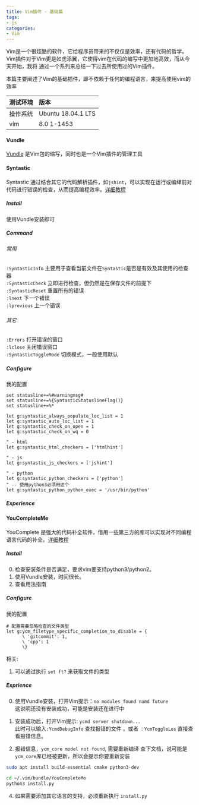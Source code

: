 ```yaml
---
title: Vim插件 - 基础篇  
tags:
- js  
categories:
- Vim
---
```

Vim是一个很炫酷的软件，它给程序员带来的不仅仅是效率，还有代码的哲学。Vim插件对于Vim更是如虎添翼，它使得vim在代码的编写中更加地高效，而从今天开始，我将
通过一个系列来总结一下过去所使用过的Vim插件。  

本篇主要阐述了Vim的基础插件，即不依赖于任何的编程语言，来提高使用vim的效率

<!-- more -->

测试环境| 版本
--------|:--
操作系统| Ubuntu 18.04.1 LTS
vim     | 8.0 1-1453

#### Vundle
[Vundle](https://github.com/VundleVim/Vundle.vim) 是Vim包的缩写，同时也是一个Vim插件的管理工具

#### Syntastic
Syntastic 通过结合其它的代码解析插件，如`jshint`，可以实现在运行或编绎前对代码进行错误的检查，从而提高编程效率。[详细教程](https://github.com/vim-syntastic/syntastic)

##### Install
使用Vundle安装即可

##### Command
###### 常用
`:SyntasticInfo` 主要用于查看当前文件在`Syntastic`是否是有效及其使用的检查器    
`:SyntasticCheck` 立即进行检查，但仍然是在保存文件的前提下  
`:SyntasticReset` 重置所有的错误  
`:lnext` 下一个错误  
`:lprevious` 上一个错误  

###### 其它  
`:Errors` 打开错误的窗口  
`:lclose` 关闭错误窗口  
`:SyntasticToggleMode` 切换模式，一般使用默认

##### Configure
我的配置
```
set statusline+=%#warningmsg#
set statusline+=%{SyntasticStatuslineFlag()}
set statusline+=%*

let g:syntastic_always_populate_loc_list = 1 
let g:syntastic_auto_loc_list = 1 
let g:syntastic_check_on_open = 1 
let g:syntastic_check_on_wq = 0

" - html
let g:syntastic_html_checkers = ['htmlhint']

" - js
let g:syntastic_js_checkers = ['jshint']

" - python
let g:syntastic_python_checkers = ['python']
" -- 使用python3必须用这个
let g:syntastic_python_python_exec = '/usr/bin/python'
```

##### Experience

#### YouCompleteMe
YouComplete 是强大的代码补全软件，借用一些第三方的库可以实现对不同编程语言代码的补全。[详细教程](https://github.com/Valloric/YouCompleteMe)

##### Install
0. 检查安装条件是否满足，要求vim要支持python3/python2。
1. 使用Vundle安装，时间很长。
2. 查看用法指南

##### Configure
我的配置
```
# 配置需要忽略检查的文件类型
let g:ycm_filetype_specific_completion_to_disable = {
      \ 'gitcommit': 1,
      \ 'cpp': 1
      \}
```

相关:
1. 可以通过执行 `set ft?` 来获取文件的类型

##### Exprience
0. 使用Vundle安装，打开Vim提示：`no modules found namd future`  
   这说明还没有安装成功，可能是安装还在进行中  
1. 安装成功后，打开Vim提示: `ycmd server shutdown...`  
   此时可以输入`:YcmdDebugInfo` 查找报错的文件 ，或者 `：YcmToggleLos` 直接查看报错信息。  

2. 报错信息，`ycm_core model not found`, 需要重新编译
   查下文档，说可能是`ycm_core`库已经被更新，所以会提示你要重新安装
```bash
sudo apt install build-essential cmake python3-dev
   
cd ~/.vim/bundle/YouCompleteMe
python3 install.py
```  
4. 如果需要添加其它语言的支持，必须重新执行 `install.py`

